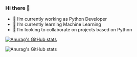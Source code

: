 ### Hi there 👋

- 🔭 I’m currently working as Python Developer
- 🌱 I’m currently learning Machine Learning
- 👯 I’m looking to collaborate on projects based on Python

[![Anurag's GitHub stats](https://github-readme-stats.vercel.app/api?username=helloitsdaksh)](https://github.com/anuraghazra/github-readme-stats)

![Anurag's GitHub stats](https://github-readme-stats.vercel.app/api?username=helloitsdaksh&show_icons=true&theme=radical)
